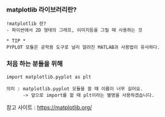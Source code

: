 ### matplotlib 라이브러리란?

```
!matplotlib 란?
- 파이썬에서 2D 형태의 그래프, 이미지등을 그릴 때 사용하는 것

* TIP *
PYPLOT 모듈은 공학용 도구로 널리 알려진 MATLAB과 사용법이 유사하다.
```
### 처음 하는 분들을 위해
```
import matplotlib.pyplot as plt

의미 : matplotlib.pyplot 모듈을 쓸 때 이름이 너무 길어요.
      -> 앞으로 import를 할 때 plt이라는 별명을 사용하겠습니다.
```
참고 사이트 : https://matplotlib.org/
